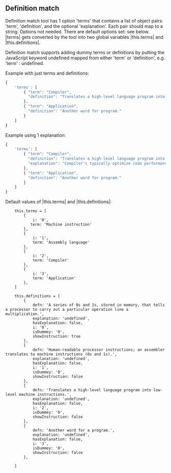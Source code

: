 ## Definition match

Definition match tool has 1 option 'terms' that contains a list of object pairs: 'term', 'definition', and the optional 'explanation'. Each pair should map to a string.
Options not needed.
There are default options set: see below.
|terms| gets converted by the tool into two global variables |this.terms| and |this.definitions|.

Definition match supports adding dummy terms or definitions by putting the JavaScript keyword undefined mapped from either 'term' or 'definition', e.g. 'term' : undefined.

Example with just terms and definitions:
```javascript
{ 
    'terms': [
        { "term": "Compiler",
          "definition": "Translates a high-level language program into low-level machine instructions.",
        },
        { "term": "Application",
          "definition": "Another word for program."
        }
    ]
}
```

Example using 1 explanation:
```javascript
{ 
    'terms': [
        { "term": "Compiler",
          "definition": "Translates a high-level language program into low-level machine instructions.",
          "explanation": "Compiler's typically optimize code performance."
        },
        { "term": "Application",
          "definition": "Another word for program."
        }
    ]
}
```

Default values of |this.terms| and |this.definitions|: 

        this.terms = [
            {
                i: '0',
               term: 'Machine instruction'
            },
            {
                i: '1',
                term: 'Assembly language'
            },
            {
                i: '2',
                term: 'Compiler'
            },
            {
                i: '3',
                term: 'Application'
            },
        ]
        
        this.definitions = [
            {
                defn: 'A series of 0s and 1s, stored in memory, that tells a processor to carry out a particular operation line a multiplication.',
                explanation: 'undefined',
                hasExplanation: false,
                i: '0',
                isDummey: '0',
                showInstruction: true
            },
            {
                defn: 'Human-readable processor instructions; an assembler translates to machine instructions (0s and 1s).',
                explanation: 'undefined',
                hasExplanation: false,
                i: '1',
                isDummey: '0',
                showInstruction: false
            },
            {
                defn: 'Translates a high-level language program into low-level machine instructions.',
                explanation: 'undefined',
                hasExplanation: false,
                i: '2',
                isDummey: '0',
                showInstruction: false
            },
            {
                defn: 'Another word for a program.',
                explanation: 'undefined',
                hasExplanation: false,
                i: '3',
                isDummey: '0',
                showInstruction: false
            },
            
        ]